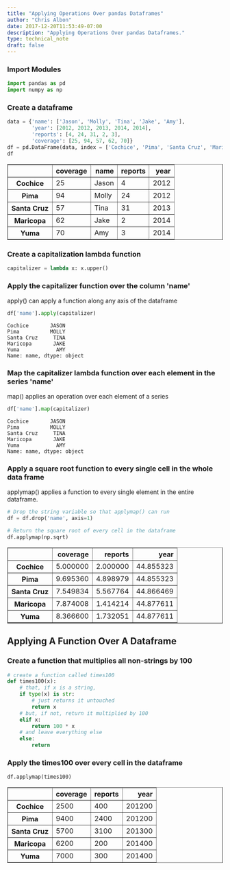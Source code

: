 ```yaml
---
title: "Applying Operations Over pandas Dataframes"
author: "Chris Albon"
date: 2017-12-20T11:53:49-07:00
description: "Applying Operations Over pandas Dataframes."
type: technical_note
draft: false
---
```

### Import Modules


```python
import pandas as pd
import numpy as np
```

### Create a dataframe


```python
data = {'name': ['Jason', 'Molly', 'Tina', 'Jake', 'Amy'], 
        'year': [2012, 2012, 2013, 2014, 2014], 
        'reports': [4, 24, 31, 2, 3],
        'coverage': [25, 94, 57, 62, 70]}
df = pd.DataFrame(data, index = ['Cochice', 'Pima', 'Santa Cruz', 'Maricopa', 'Yuma'])
df
```




<div>
<table border="1" class="dataframe">
  <thead>
    <tr style="text-align: right;">
      <th></th>
      <th>coverage</th>
      <th>name</th>
      <th>reports</th>
      <th>year</th>
    </tr>
  </thead>
  <tbody>
    <tr>
      <th>Cochice</th>
      <td>25</td>
      <td>Jason</td>
      <td>4</td>
      <td>2012</td>
    </tr>
    <tr>
      <th>Pima</th>
      <td>94</td>
      <td>Molly</td>
      <td>24</td>
      <td>2012</td>
    </tr>
    <tr>
      <th>Santa Cruz</th>
      <td>57</td>
      <td>Tina</td>
      <td>31</td>
      <td>2013</td>
    </tr>
    <tr>
      <th>Maricopa</th>
      <td>62</td>
      <td>Jake</td>
      <td>2</td>
      <td>2014</td>
    </tr>
    <tr>
      <th>Yuma</th>
      <td>70</td>
      <td>Amy</td>
      <td>3</td>
      <td>2014</td>
    </tr>
  </tbody>
</table>
</div>



### Create a capitalization lambda function


```python
capitalizer = lambda x: x.upper()
```

### Apply the capitalizer function over the column 'name'

apply() can apply a function along any axis of the dataframe


```python
df['name'].apply(capitalizer)
```




    Cochice       JASON
    Pima          MOLLY
    Santa Cruz     TINA
    Maricopa       JAKE
    Yuma            AMY
    Name: name, dtype: object



### Map the capitalizer lambda function over each element in the series 'name'

map() applies an operation over each element of a series


```python
df['name'].map(capitalizer)
```




    Cochice       JASON
    Pima          MOLLY
    Santa Cruz     TINA
    Maricopa       JAKE
    Yuma            AMY
    Name: name, dtype: object



### Apply a square root function to every single cell in the whole data frame

applymap() applies a function to every single element in the entire dataframe.


```python
# Drop the string variable so that applymap() can run
df = df.drop('name', axis=1)

# Return the square root of every cell in the dataframe
df.applymap(np.sqrt)
```




<div>
<table border="1" class="dataframe">
  <thead>
    <tr style="text-align: right;">
      <th></th>
      <th>coverage</th>
      <th>reports</th>
      <th>year</th>
    </tr>
  </thead>
  <tbody>
    <tr>
      <th>Cochice</th>
      <td>5.000000</td>
      <td>2.000000</td>
      <td>44.855323</td>
    </tr>
    <tr>
      <th>Pima</th>
      <td>9.695360</td>
      <td>4.898979</td>
      <td>44.855323</td>
    </tr>
    <tr>
      <th>Santa Cruz</th>
      <td>7.549834</td>
      <td>5.567764</td>
      <td>44.866469</td>
    </tr>
    <tr>
      <th>Maricopa</th>
      <td>7.874008</td>
      <td>1.414214</td>
      <td>44.877611</td>
    </tr>
    <tr>
      <th>Yuma</th>
      <td>8.366600</td>
      <td>1.732051</td>
      <td>44.877611</td>
    </tr>
  </tbody>
</table>
</div>



## Applying A Function Over A Dataframe

### Create a function that multiplies all non-strings by 100


```python
# create a function called times100
def times100(x):
    # that, if x is a string,
    if type(x) is str:
        # just returns it untouched
        return x
    # but, if not, return it multiplied by 100
    elif x:
        return 100 * x
    # and leave everything else
    else:
        return
```

### Apply the times100 over every cell in the dataframe


```python
df.applymap(times100)
```




<div>
<table border="1" class="dataframe">
  <thead>
    <tr style="text-align: right;">
      <th></th>
      <th>coverage</th>
      <th>reports</th>
      <th>year</th>
    </tr>
  </thead>
  <tbody>
    <tr>
      <th>Cochice</th>
      <td>2500</td>
      <td>400</td>
      <td>201200</td>
    </tr>
    <tr>
      <th>Pima</th>
      <td>9400</td>
      <td>2400</td>
      <td>201200</td>
    </tr>
    <tr>
      <th>Santa Cruz</th>
      <td>5700</td>
      <td>3100</td>
      <td>201300</td>
    </tr>
    <tr>
      <th>Maricopa</th>
      <td>6200</td>
      <td>200</td>
      <td>201400</td>
    </tr>
    <tr>
      <th>Yuma</th>
      <td>7000</td>
      <td>300</td>
      <td>201400</td>
    </tr>
  </tbody>
</table>
</div>


